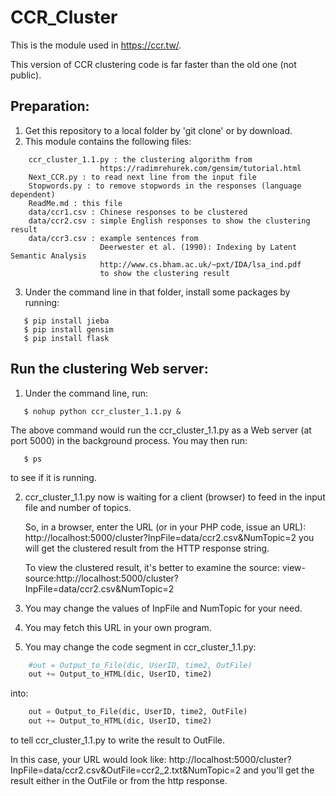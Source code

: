 # CCR_Cluster

This is the module used in https://ccr.tw/.

This version of CCR clustering code is far faster than the old one (not public).

## Preparation:
1. Get this repository to a local folder by 'git clone' or by download.
2. This module contains the following files:
```
    ccr_cluster_1.1.py : the clustering algorithm from 
                    https://radimrehurek.com/gensim/tutorial.html
    Next_CCR.py : to read next line from the input file
    Stopwords.py : to remove stopwords in the responses (language dependent)
    ReadMe.md : this file
    data/ccr1.csv : Chinese responses to be clustered
    data/ccr2.csv : simple English responses to show the clustering result
    data/ccr3.csv : example sentences from 
                    Deerwester et al. (1990): Indexing by Latent Semantic Analysis
                    http://www.cs.bham.ac.uk/~pxt/IDA/lsa_ind.pdf
                    to show the clustering result
```
3. Under the command line in that folder, install some packages by running:
```
   $ pip install jieba
   $ pip install gensim
   $ pip install flask
```

## Run the clustering Web server:
1. Under the command line, run:
```
   $ nohup python ccr_cluster_1.1.py &
```
The above command would run the ccr_cluster_1.1.py as a Web server 
(at port 5000) in the background process. You may then run:
```
   $ ps
```
to see if it is running.

2. ccr_cluster_1.1.py now is waiting for a client (browser) to 
   feed in the input file and number of topics.

   So, in a browser, enter the URL (or in your PHP code, issue an URL):
   http://localhost:5000/cluster?InpFile=data/ccr2.csv&NumTopic=2
   you will get the clustered result from the HTTP response string.

   To view the clustered result, it's better to examine the source:
   view-source:http://localhost:5000/cluster?InpFile=data/ccr2.csv&NumTopic=2

3. You may change the values of InpFile and NumTopic for your need.
4. You may fetch this URL in your own program.
5. You may change the code segment in ccr_cluster_1.1.py:
```python
    #out = Output_to_File(dic, UserID, time2, OutFile)
    out += Output_to_HTML(dic, UserID, time2)
```
into:
```python
    out = Output_to_File(dic, UserID, time2, OutFile)
    out += Output_to_HTML(dic, UserID, time2)
```
to tell ccr_cluster_1.1.py to write the result to OutFile.

In this case, your URL would look like:
http://localhost:5000/cluster?InpFile=data/ccr2.csv&OutFile=ccr2_2.txt&NumTopic=2
and you'll get the result either in the OutFile or from the http response.
